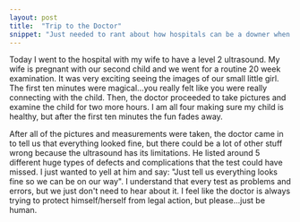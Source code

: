 ```yaml
---
layout: post
title:  "Trip to the Doctor"
snippet: "Just needed to rant about how hospitals can be a downer when they should be an upper."
---
```

Today I went to the hospital with my wife to have a level 2 ultrasound.
My wife is pregnant with our second child and we went for a routine
20 week examination.  It was very exciting seeing the images of our
small little girl.  The first ten minutes were magical...you really
felt like you were really connecting with the child.  Then, the doctor proceeded to take pictures and examine the child for two more hours.
I am all four making sure my child is healthy, but after the first ten
minutes the fun fades away.

After all of the pictures and measurements were taken, the doctor
came in to tell us that everything looked fine, but there could be
a lot of other stuff wrong because the ultrasound has its limitations.
He listed around 5 different huge types of defects and complications
that the test could have missed.  I just wanted to yell at him and
say: "Just tell us everything looks fine so we can be on our way".
I understand that every test as problems and errors, but we just
don't need to hear about it.  I feel like the doctor is always trying
to protect himself/herself from legal action, but please...just be human.
